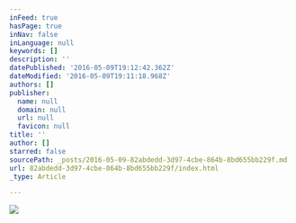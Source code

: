 ```yaml
---
inFeed: true
hasPage: true
inNav: false
inLanguage: null
keywords: []
description: ''
datePublished: '2016-05-09T19:12:42.362Z'
dateModified: '2016-05-09T19:11:18.968Z'
authors: []
publisher:
  name: null
  domain: null
  url: null
  favicon: null
title: ''
author: []
starred: false
sourcePath: _posts/2016-05-09-82abdedd-3d97-4cbe-864b-8bd655bb229f.md
url: 82abdedd-3d97-4cbe-864b-8bd655bb229f/index.html
_type: Article

---
```

![](https://the-grid-user-content.s3-us-west-2.amazonaws.com/7e27a0a3-23c8-4039-b113-f247d21b8926.jpg)